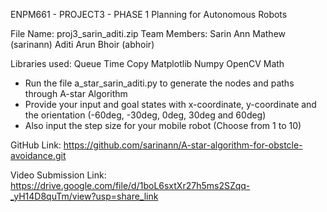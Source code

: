 ENPM661 - PROJECT3 - PHASE 1
Planning for Autonomous Robots

File Name: proj3_sarin_aditi.zip
Team Members:
Sarin Ann Mathew (sarinann)
Aditi Arun Bhoir (abhoir)

Libraries used: 
Queue
Time
Copy
Matplotlib
Numpy
OpenCV
Math

- Run the file a_star_sarin_aditi.py to generate the nodes and paths through A-star Algorithm
- Provide your input and goal states with x-coordinate, y-coordinate and the orientation (-60deg, -30deg, 0deg, 30deg and 60deg) 
- Also input the step size for your mobile robot (Choose from 1 to 10)

GitHub Link: https://github.com/sarinann/A-star-algorithm-for-obstcle-avoidance.git

Video Submission Link: https://drive.google.com/file/d/1boL6sxtXr27h5ms2SZqq-_yH14D8quTm/view?usp=share_link


